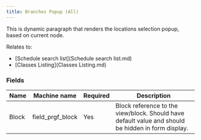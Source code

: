 ```yaml
---
title: Branches Popup (All)
---
```


This is dynamic paragraph that renders the locations selection popup, based on current node.

Relates to:
* [Schedule search list](Schedule search list.md)
* [Classes Listing](Classes Listing.md)

### Fields
| Name  | Machine name | Required | Description |
| ------------- | ------------- | ------------- | ------------- |
| Block | field\_prgf_block | Yes | Block reference to the view/block. Should have default value and should be hidden in form display. |
